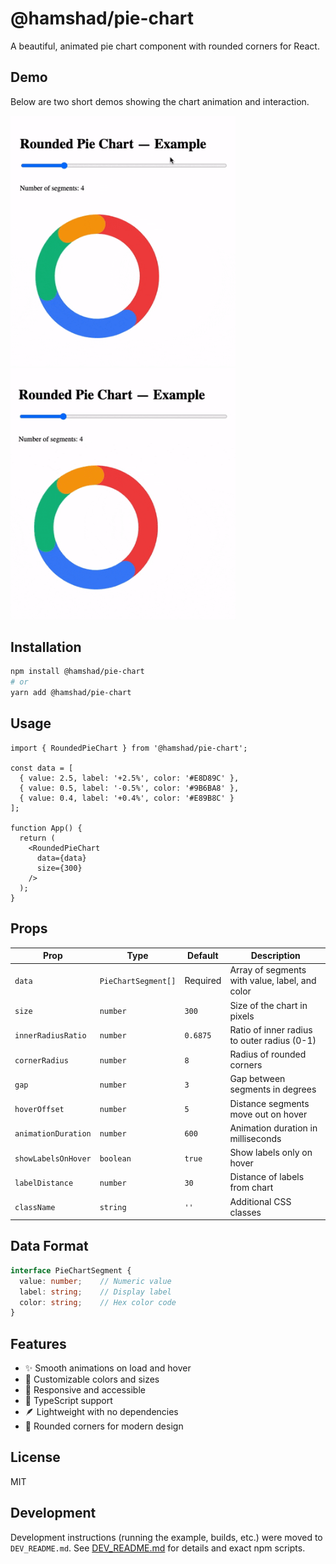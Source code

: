 # @hamshad/pie-chart

A beautiful, animated pie chart component with rounded corners for React.

## Demo

Below are two short demos showing the chart animation and interaction.

<p>
  <img src="./pie-chart%281%29.gif" alt="Pie chart demo 1" width="360" />
  <img src="./pie-chart%282%29.gif" alt="Pie chart demo 2" width="360" />
</p>

## Installation

```bash
npm install @hamshad/pie-chart
# or
yarn add @hamshad/pie-chart
```

## Usage

```tsx
import { RoundedPieChart } from '@hamshad/pie-chart';

const data = [
  { value: 2.5, label: '+2.5%', color: '#E8D89C' },
  { value: 0.5, label: '-0.5%', color: '#9B6BA8' },
  { value: 0.4, label: '+0.4%', color: '#E89B8C' }
];

function App() {
  return (
    <RoundedPieChart 
      data={data}
      size={300}
    />
  );
}
```

## Props

| Prop | Type | Default | Description |
|------|------|---------|-------------|
| `data` | `PieChartSegment[]` | Required | Array of segments with value, label, and color |
| `size` | `number` | `300` | Size of the chart in pixels |
| `innerRadiusRatio` | `number` | `0.6875` | Ratio of inner radius to outer radius (0-1) |
| `cornerRadius` | `number` | `8` | Radius of rounded corners |
| `gap` | `number` | `3` | Gap between segments in degrees |
| `hoverOffset` | `number` | `5` | Distance segments move out on hover |
| `animationDuration` | `number` | `600` | Animation duration in milliseconds |
| `showLabelsOnHover` | `boolean` | `true` | Show labels only on hover |
| `labelDistance` | `number` | `30` | Distance of labels from chart |
| `className` | `string` | `''` | Additional CSS classes |

## Data Format

```typescript
interface PieChartSegment {
  value: number;    // Numeric value
  label: string;    // Display label
  color: string;    // Hex color code
}
```

## Features

- ✨ Smooth animations on load and hover
- 🎨 Customizable colors and sizes
- 📱 Responsive and accessible
- 🎯 TypeScript support
- 🪶 Lightweight with no dependencies
- 🔄 Rounded corners for modern design

## License

MIT

## Development

Development instructions (running the example, builds, etc.) were moved to `DEV_README.md`.
See [DEV_README.md](./DEV_README.md) for details and exact npm scripts.

